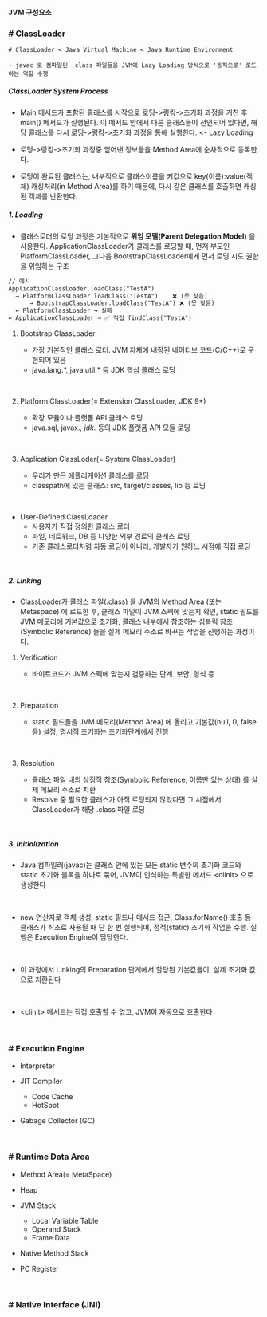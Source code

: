 #### JVM 구성요소

### # ClassLoader

```
# ClassLoader < Java Virtual Machine < Java Runtime Environment

- javac 로 컴파일된 .class 파일들을 JVM에 Lazy Loading 방식으로 '동적으로' 로드하는 역할 수행
```

##### ClassLoader System Process

- Main 메서드가 포함된 클래스를 시작으로 로딩->링킹->초기화 과정을 거친 후 main() 메서드가 실행된다. 이 메서드 안에서 다른 클래스들이 선언되어 있다면, 해당 클래스를 다시 로딩->링킹->초기화 과정을 통해 실행한다. <- Lazy Loading

- 로딩->링킹->초기화 과정중 얻어낸 정보들을 Method Area에 순차적으로 등록한다.

- 로딩이 완료된 클래스는, 내부적으로 클래스이름을 키값으로 key(이름):value(객체) 캐싱처리(in Method Area)를 하기 때문에, 다시 같은 클래스를 호출하면 캐싱된 객체를 반환한다.

</div>

##### 1. Loading

- 클래스로더의 로딩 과정은 기본적으로 **위임 모델(Parent Delegation Model)** 을 사용한다. ApplicationClassLoader가 클래스를 로딩할 때, 먼저 부모인 PlatformClassLoader, 그다음 BootstrapClassLoader에게 먼저 로딩 시도 권한을 위임하는 구조

~~~md
// 예시
ApplicationClassLoader.loadClass("TestA")
  → PlatformClassLoader.loadClass("TestA")    ❌ (못 찾음)
      → BootstrapClassLoader.loadClass("TestA") ❌ (못 찾음)
  ← PlatformClassLoader → 실패
← ApplicationClassLoader → ✅ 직접 findClass("TestA")
~~~

1. Bootstrap ClassLoader

    - 가장 기본적인 클래스 로더. JVM 자체에 내장된 네이티브 코드(C/C++)로 구현되어 있음
    - java.lang.\*, java.util.\* 등 JDK 핵심 클래스 로딩
<br>

2. Platform ClassLoader(= Extension ClassLoader, JDK 9+)

    - 확장 모듈이나 플랫폼 API 클래스 로딩
    - java.sql, javax.*, jdk.* 등의 JDK 플랫폼 API 모듈 로딩
<br>

3. Application ClassLoder(= System ClassLoader)

    - 우리가 만든 애플리케이션 클래스를 로딩
    - classpath에 있는 클래스: src, target/classes, lib 등 로딩
<br>

- User-Defined ClassLoader
  - 사용자가 직접 정의한 클래스 로더
  - 파일, 네트워크, DB 등 다양한 외부 경로의 클래스 로딩
  - 기존 클래스로더처럼 자동 로딩이 아니라, 개발자가 원하느 시점에 직접 로딩

<br>

##### 2. Linking

- ClassLoader가 클래스 파일(.class) 을 JVM의 Method Area (또는 Metaspace) 에 로드한 후, 클래스 파일이 JVM 스펙에 맞는지 확인, static 필드를 JVM 메모리에 기본값으로 초기화, 클래스 내부에서 참조하는 심볼릭 참조(Symbolic Reference) 들을 실제 메모리 주소로 바꾸는 작업을 진행하는 과정이다.

1. Verification

    - 바이트코드가 JVM 스펙에 맞는지 검증하는 단계. 보안, 형식 등
<br>

2. Preparation

    - static 필드들을 JVM 메모리(Method Area) 에 올리고 기본값(null, 0, false 등) 설정, 명시적 초기화는 초기화단계에서 진행
<br>

3. Resolution

    - 클래스 파일 내의 상징적 참조(Symbolic Reference, 이름만 있는 상태) 를 실제 메모리 주소로 치환
    - Resolve 중 필요한 클래스가 아직 로딩되지 않았다면 그 시점에서 ClassLoader가 해당 .class 파일 로딩

<br>

##### 3. Initialization

- Java 컴파일러(javac)는 클래스 안에 있는 모든 static 변수의 초기화 코드와 static 초기화 블록을 하나로 묶어, JVM이 인식하는 특별한 메서드 \<clinit> 으로 생성한다
<br>

- new 연산자로 객체 생성, static 필드나 메서드 접근, Class.forName() 호출 등 클래스가 최초로 사용될 때 단 한 번 실행되며, 정적(static) 초기화 작업을 수행. 실행은 Execution Engine이 담당한다.
<br>

- 이 과정에서 Linking의 Preparation 단계에서 할당된 기본값들이, 실제 초기화 값으로 치환된다
<br>

- \<clinit> 메서드는 직접 호출할 수 없고, JVM이 자동으로 호출한다

<br>

### # Execution Engine

- Interpreter

- JIT Compiler
  - Code Cache
  - HotSpot

- Gabage Collector (GC)

<br>

### # Runtime Data Area

- Method Area(= MetaSpace)

- Heap

- JVM Stack
  - Local Variable Table
  - Operand Stack
  - Frame Data

- Native Method Stack

- PC Register

<br>

### # Native Interface (JNI)
